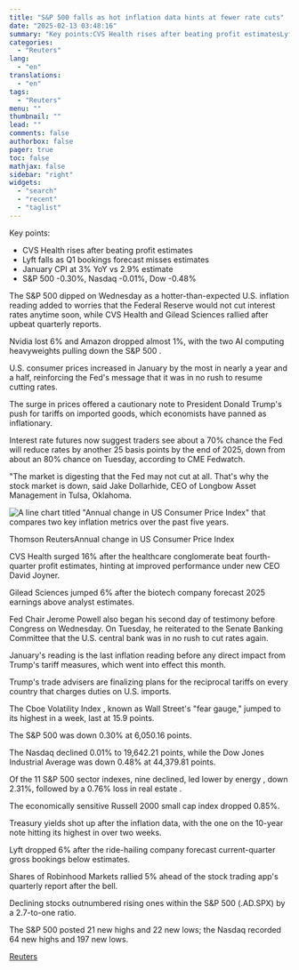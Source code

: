 ```yaml
---
title: "S&P 500 falls as hot inflation data hints at fewer rate cuts"
date: "2025-02-13 03:48:16"
summary: "Key points:CVS Health rises after beating profit estimatesLyft falls as Q1 bookings forecast misses estimatesJanuary CPI at 3% YoY vs 2.9% estimateS&amp;P 500 -0.30%, Nasdaq -0.01%, Dow -0.48% The S&amp;P 500 dipped on Wednesday as a hotter-than-expected U.S. inflation reading added to worries that the Federal Reserve would not cut..."
categories:
  - "Reuters"
lang:
  - "en"
translations:
  - "en"
tags:
  - "Reuters"
menu: ""
thumbnail: ""
lead: ""
comments: false
authorbox: false
pager: true
toc: false
mathjax: false
sidebar: "right"
widgets:
  - "search"
  - "recent"
  - "taglist"
---
```


Key points:

* CVS Health rises after beating profit estimates
* Lyft falls as Q1 bookings forecast misses estimates
* January CPI at 3% YoY vs 2.9% estimate
* S&P 500 -0.30%, Nasdaq -0.01%, Dow -0.48%

The S&P 500 dipped on Wednesday as a hotter-than-expected U.S. inflation reading added to worries that the Federal Reserve would not cut interest rates anytime soon, while CVS Health and Gilead Sciences rallied after upbeat quarterly reports.

Nvidia lost 6% and Amazon dropped almost 1%, with the two AI computing heavyweights pulling down the S&P 500 .

U.S. consumer prices increased in January by the most in nearly a year and a half, reinforcing the Fed's message that it was in no rush to resume cutting rates.

The surge in prices offered a cautionary note to President Donald Trump's push for tariffs on imported goods, which economists have panned as inflationary.

Interest rate futures now suggest traders see about a 70% chance the Fed will reduce rates by another 25 basis points by the end of 2025, down from about an 80% chance on Tuesday, according to CME Fedwatch.

"The market is digesting that the Fed may not cut at all. That's why the stock market is down, said Jake Dollarhide, CEO of Longbow Asset Management in Tulsa, Oklahoma.

![A line chart titled "Annual change in US Consumer Price Index" that compares two key inflation metrics over the past five years.](https://s3.tradingview.com/news/image/tag:reuters.com,2025:newsml_L4N3P31JJ-744442094d1d7bcba17b67c5523dbd92-resized.jpeg)

Thomson ReutersAnnual change in US Consumer Price Index



CVS Health surged 16% after the healthcare conglomerate beat fourth-quarter profit estimates, hinting at improved performance under new CEO David Joyner.

Gilead Sciences jumped 6% after the biotech company forecast 2025 earnings above analyst estimates.

Fed Chair Jerome Powell also began his second day of testimony before Congress on Wednesday. On Tuesday, he reiterated to the Senate Banking Committee that the U.S. central bank was in no rush to cut rates again.

January's reading is the last inflation reading before any direct impact from Trump's tariff measures, which went into effect this month.

Trump's trade advisers are finalizing plans for the reciprocal tariffs on every country that charges duties on U.S. imports.

The Cboe Volatility Index , known as Wall Street's "fear gauge," jumped to its highest in a week, last at 15.9 points.

The S&P 500 was down 0.30% at 6,050.16 points.

The Nasdaq declined 0.01% to 19,642.21 points, while the Dow Jones Industrial Average was down 0.48% at 44,379.81 points.

Of the 11 S&P 500 sector indexes, nine declined, led lower by energy , down 2.31%, followed by a 0.76% loss in real estate .

The economically sensitive Russell 2000 small cap index dropped 0.85%.

Treasury yields shot up after the inflation data, with the one on the 10-year note hitting its highest in over two weeks.

Lyft dropped 6% after the ride-hailing company forecast current-quarter gross bookings below estimates.

Shares of Robinhood Markets rallied 5% ahead of the stock trading app's quarterly report after the bell.

Declining stocks outnumbered rising ones within the S&P 500 (.AD.SPX) by a 2.7-to-one ratio.

The S&P 500 posted 21 new highs and 22 new lows; the Nasdaq recorded 64 new highs and 197 new lows.

[Reuters](https://www.tradingview.com/news/reuters.com,2025:newsml_L4N3P31JJ:0-s-p-500-falls-as-hot-inflation-data-hints-at-fewer-rate-cuts/)
